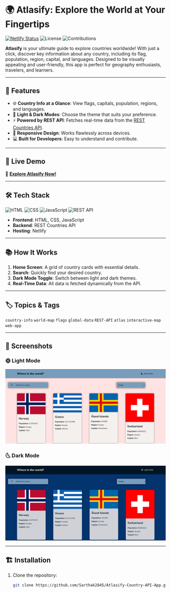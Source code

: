 # 🌍 Atlasify: Explore the World at Your Fingertips

[![Netlify Status](https://api.netlify.com/api/v1/badges/fbd61dd5-a108-4813-ba87-1c1ebf37a86c/deploy-status)](https://app.netlify.com/sites/atlasify/deploys)
![License](https://img.shields.io/badge/license-MIT-green)
![Contributions](https://img.shields.io/badge/contributions-welcome-brightgreen)

**Atlasify** is your ultimate guide to explore countries worldwide! With just a click, discover key information about any country, including its flag, population, region, capital, and languages. Designed to be visually appealing and user-friendly, this app is perfect for geography enthusiasts, travelers, and learners.

---

## 🌟 Features

- 🌐 **Country Info at a Glance**: View flags, capitals, population, regions, and languages.
- 🎨 **Light & Dark Modes**: Choose the theme that suits your preference.
- ⚡ **Powered by REST API**: Fetches real-time data from the [REST Countries API](https://restcountries.com/).
- 📱 **Responsive Design**: Works flawlessly across devices.
- 💻 **Built for Developers**: Easy to understand and contribute.

---

## 🚀 Live Demo

🔗 [**Explore Atlasify Now!**](https://atlasify.netlify.app/)

---

## 🛠️ Tech Stack

![HTML](https://img.shields.io/badge/-HTML5-orange)
![CSS](https://img.shields.io/badge/-CSS3-blue)
![JavaScript](https://img.shields.io/badge/-JavaScript-yellow)
![REST API](https://img.shields.io/badge/-REST%20API-green)

- **Frontend**: HTML, CSS, JavaScript
- **Backend**: REST Countries API
- **Hosting**: Netlify

---

## 📚 How It Works

1. **Home Screen**: A grid of country cards with essential details.
2. **Search**: Quickly find your desired country.
3. **Dark Mode Toggle**: Switch between light and dark themes.
4. **Real-Time Data**: All data is fetched dynamically from the API.

---

## 🏷️ Topics & Tags

`country-info` `world-map` `flags` `global-data` `REST-API` `atlas` `interactive-map` `web-app`

---

## 📸 Screenshots

### 🌞 Light Mode  
![Light Mode Screenshot](/screenshots/lightmode.png)

### 🌜 Dark Mode  
![Dark Mode Screenshot](screenshots/darkmode.png)

---

## 🏗️ Installation

1. Clone the repository:
   ```bash
   git clone https://github.com/Sarthak2845/Atlasify-Country-API-App.git
